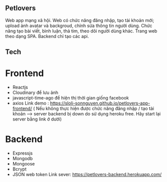 ## Petlovers
Web app mạng xã hội. Web có chức năng đăng nhập, tạo tài khoản mới; upload ảnh avatar và backgroud, chỉnh sửa thông tin người dùng.
Chức năng tạo bài viết, bình luận, thả tim, theo dõi người dùng khác. 
Trang web theo dạng SPA. Backend chỉ tạo các api.
## Tech
# Frontend
- Reactjs
- Cloudinary để lưu ảnh
- javascript-time-ago để hiện thị thời gian giống facebook
- axios 
Link demo : https://sloli-sonnguyen.github.io/petlovers-app-frontend/ 
( Nếu không thực hiện được chức năng đăng nhập / tạo tài khoản --> server backend bị down do sử dụng heroku free. Hãy start lại server bằng link ở dưới)
# Backend
- Expressjs
- Mongodb
- Mongoose
- Bcrypt
- JSON web token
Link sever: https://petlovers-backend.herokuapp.com/
